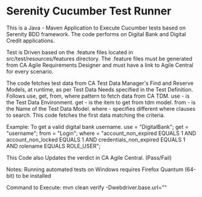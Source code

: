 # Serenity Cucumber Test Runner
This is a Java - Maven Application to Execute Cucumber tests based on Serenity BDD framework.
The code performs on Digital Bank and Digital Credit applications. 

Test is Driven based on the .feature files located in src/test/resources/features directory.
The .feature files must be generated from CA Agile Requirements Designer and must have a link to Agile Central for every scenario.

The code fetches test data from CA Test Data Manager's Find and Reserve Models, at runtime, as per Test Data Needs specified in the Test Definition.
Follows use, get, from, where pattern to fetch data from CA TDM.
use - is the Test Data Environment.
get - is the item to get from tdm model.
from - is the Name of the Test Data Model.
where - specifies different where clauses to search.
This code fetches the first data matching the criteria.

Example: To get a valid digital bank username.
use = "DigitalBank";
get = "username";
from = "Login";
where = "account_non_expired EQUALS 1 AND account_non_locked EQUALS 1 AND credentials_non_expired EQUALS 1 AND rolename EQUALS ROLE_USER";

This Code also Updates the verdict in CA Agile Central. (Pass/Fail)


Notes:
Running automated tests on Windows requires Firefox Quantum (64-bit) to be installed 

Command to Execute:
mvn clean verify -Dwebdriver.base.url="<Base URL of System Under Test>"

